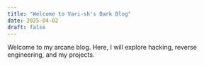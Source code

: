 ```yaml
---
title: "Welcome to Vari-sh's Dark Blog"
date: 2025-04-02
draft: false
---
```


Welcome to my arcane blog. Here, I will explore hacking, reverse engineering, and my projects.
